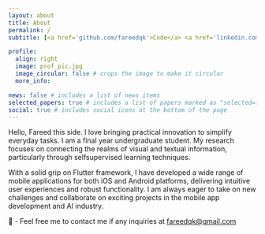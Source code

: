 ```yaml
---
layout: about
title: About
permalink: /
subtitle: [<a href='github.com/fareedqk'>Code</a> <a href='linkedin.com/in/fareedcodes'>Network</a> Fanatic]

profile:
  align: right
  image: prof_pic.jpg
  image_circular: false # crops the image to make it circular
  more_info: 

news: false # includes a list of news items
selected_papers: true # includes a list of papers marked as "selected={true}"
social: true # includes social icons at the bottom of the page
---
```


Hello, Fareed this side. I love bringing practical innovation to simplify everyday tasks. I am a final year undergraduate student. My research focuses on connecting the realms of visual and textual information, particularly through selfsupervised learning techniques.

With a solid grip on Flutter framework, I have developed a wide range of mobile applications for both iOS and Android platforms, delivering intuitive user experiences and robust functionality. I am always eager to take on new challenges and collaborate on exciting projects in the mobile app development and AI industry.

📇 - Feel free me to contact me if any inquiries at <fareedqk@gmail.com>
